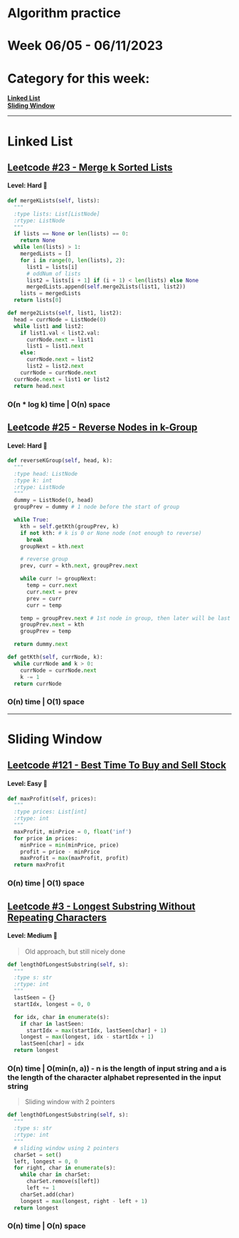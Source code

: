 # Algorithm practice

# Week 06/05 - 06/11/2023


# Category for this week:
**[Linked List](#linked-list)**<br>
**[Sliding Window](#sliding-window)**<br>

---

# Linked List

## [Leetcode #23 - Merge k Sorted Lists](https://leetcode.com/problems/merge-k-sorted-lists/)

#### Level: Hard 📕

```python
def mergeKLists(self, lists):
  """
  :type lists: List[ListNode]
  :rtype: ListNode
  """
  if lists == None or len(lists) == 0:
    return None
  while len(lists) > 1:
    mergedLists = []
    for i in range(0, len(lists), 2):
      list1 = lists[i]
      # oddNum of lists
      list2 = lists[i + 1] if (i + 1) < len(lists) else None 
      mergedLists.append(self.merge2Lists(list1, list2))
    lists = mergedLists
  return lists[0]

def merge2Lists(self, list1, list2):
  head = currNode = ListNode(0)
  while list1 and list2:
    if list1.val < list2.val:
      currNode.next = list1
      list1 = list1.next
    else:
      currNode.next = list2
      list2 = list2.next
    currNode = currNode.next
  currNode.next = list1 or list2
  return head.next
```

### O(n * log k) time | O(n) space


## [Leetcode #25 - Reverse Nodes in k-Group](https://leetcode.com/problems/reverse-nodes-in-k-group/)

#### Level: Hard 📕

```python
def reverseKGroup(self, head, k):
  """
  :type head: ListNode
  :type k: int
  :rtype: ListNode
  """
  dummy = ListNode(0, head)
  groupPrev = dummy # 1 node before the start of group

  while True:
    kth = self.getKth(groupPrev, k)
    if not kth: # k is 0 or None node (not enough to reverse)
      break
    groupNext = kth.next

    # reverse group
    prev, curr = kth.next, groupPrev.next

    while curr != groupNext:
      temp = curr.next
      curr.next = prev
      prev = curr
      curr = temp

    temp = groupPrev.next # 1st node in group, then later will be last
    groupPrev.next = kth
    groupPrev = temp

  return dummy.next

def getKth(self, currNode, k):
  while currNode and k > 0:
    currNode = currNode.next
    k -= 1
  return currNode
```

### O(n) time | O(1) space

---

# Sliding Window

## [Leetcode #121 - Best Time To Buy and Sell Stock](https://leetcode.com/problems/best-time-to-buy-and-sell-stock/)

#### Level: Easy 📗

```python
def maxProfit(self, prices):
  """
  :type prices: List[int]
  :rtype: int
  """
  maxProfit, minPrice = 0, float('inf')
  for price in prices:
    minPrice = min(minPrice, price)
    profit = price - minPrice
    maxProfit = max(maxProfit, profit)
  return maxProfit
```

### O(n) time | O(1) space

## [Leetcode #3 - Longest Substring Without Repeating Characters](https://leetcode.com/problems/longest-substring-without-repeating-characters/)

#### Level: Medium 📘

> Old approach, but still nicely done

```python
def lengthOfLongestSubstring(self, s):
  """
  :type s: str
  :rtype: int
  """
  lastSeen = {}
  startIdx, longest = 0, 0

  for idx, char in enumerate(s):
    if char in lastSeen:
      startIdx = max(startIdx, lastSeen[char] + 1)
    longest = max(longest, idx - startIdx + 1)
    lastSeen[char] = idx
  return longest
```

### O(n) time | O(min(n, a)) - n is the length of input string and a is the length of the character alphabet represented in the input string

> Sliding window with 2 pointers

```python
def lengthOfLongestSubstring(self, s):
  """
  :type s: str
  :rtype: int
  """
  # sliding window using 2 pointers
  charSet = set()
  left, longest = 0, 0
  for right, char in enumerate(s):
    while char in charSet:
      charSet.remove(s[left])
      left += 1
    charSet.add(char)
    longest = max(longest, right - left + 1)
  return longest
```

### O(n) time | O(n) space
